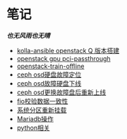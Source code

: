 # 笔记
***也无风雨也无晴***
- [kolla-ansible openstack Q 版本搭建](https://github.com/Riverdd/notes/blob/master/notes/openstack(queens)%20build%20whit%20kolla-ansible.md)
- [openstack gpu pci-passthrough](https://github.com/Riverdd/notes/blob/master/notes/openstack%20gpu%20pci-passthrough.md)
- [openstack-train-offline](https://github.com/Riverdd/notes/blob/master/notes/openstack-train-offline.md)
- [ceph osd硬盘故障定位](https://github.com/Riverdd/notes/blob/master/notes/ceph%20osd%E7%A1%AC%E7%9B%98%E6%95%85%E9%9A%9C%E5%AE%9A%E4%BD%8D.md)
- [ceph osd故障硬盘下线](https://github.com/Riverdd/notes/blob/master/notes/ceph%20osd%E6%95%85%E9%9A%9C%E7%A1%AC%E7%9B%98%E4%B8%8B%E7%BA%BF.md)
- [ceph osd更换故障盘后重新上线](https://github.com/Riverdd/notes/blob/master/notes/ceph%20osd%E6%9B%B4%E6%8D%A2%E6%95%85%E9%9A%9C%E7%9B%98%E5%90%8E%E9%87%8D%E6%96%B0%E4%B8%8A%E7%BA%BF.md)
- [fio校验数据一致性](https://github.com/Riverdd/notes/blob/master/notes/fio%E6%A0%A1%E9%AA%8C%E6%95%B0%E6%8D%AE%E4%B8%80%E8%87%B4%E6%80%A7.md)
- [系统分区重新挂载](https://github.com/Riverdd/notes/blob/master/notes/%E7%B3%BB%E7%BB%9F%E5%88%86%E5%8C%BA%E9%87%8D%E6%96%B0%E6%8C%82%E8%BD%BD.md)
- [Mariadb操作](https://github.com/Riverdd/notes/blob/master/notes/Mariadb.md)
- [python相关](https://github.com/Riverdd/notes/blob/master/notes/python相关.md)